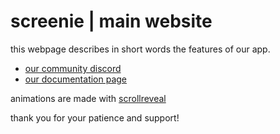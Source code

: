 # screenie | main website

this webpage describes in short words the features of our app.


- [our community discord](https://discord.gg/tsRDJTARnS)
- [our documentation page](https://docs.screenie.host)

animations are made with [scrollreveal](https://scrollrevealjs.org/)

thank you for your patience and support!